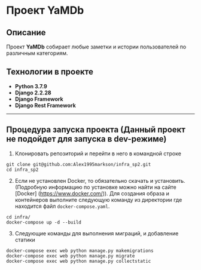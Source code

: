 
# Проект **YaMDb** 

## Описание

Проект **YaMDb** собирает любые заметки и истории пользователей по различным категориям.


## Технологии в проекте
- **Python 3.7.9**
- **Django 2.2.28**
- **Django Framework**
- **Django Rest Framework**

---

## Процедура запуска проекта (Данный проект не подойдет для запуска в dev-режиме)

1. Клонировать репозиторий и перейти в него в командной строке
``` 
git clone git@github.com:Alex1995markson/infra_sp2.git
cd infra_sp2
```

2. Если не установлен Docker, то обязательно скачать и установить. (Подробную информацию по установке можно найти на сайте [Docker] (https://www.docker.com/)). Для создания образа и контейнеров выполните следующую команду из директории где находится файл ```docker-compose.yaml```.
```
cd infra/
docker-compose up -d --build
``` 

3. Следующие команды для выполнения миграций, и добавление статики
```
docker-compose exec web python manage.py makemigrations
docker-compose exec web python manage.py migrate
docker-compose exec web python manage.py collectstatic
```
